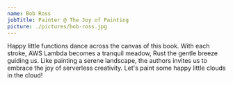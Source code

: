```yaml
---
name: Bob Ross
jobTitle: Painter @ The Joy of Painting
picture: ./pictures/bob-ross.jpg
---
```


Happy little functions dance across the canvas of this book. With each stroke, AWS Lambda becomes a tranquil meadow, Rust the gentle breeze guiding us. Like painting a serene landscape, the authors invites us to embrace the joy of serverless creativity. Let's paint some happy little clouds in the cloud!